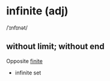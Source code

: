 # infinite (adj)

/ˈɪnfɪnət/

## without limit; without end

Opposite [finite](finite-adj.md)

- infinite set